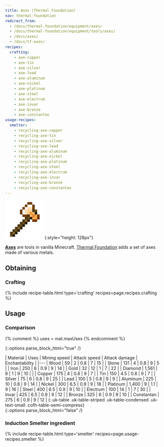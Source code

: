 ```yaml
---
title: Axes (Thermal Foundation)
nav: thermal-foundation
redirect_from:
  - /docs/thermal-foundation/equipment/axes/
  - /docs/thermal-foundation/equipment/tools/axes/
  - /docs/axes/
  - /docs/tf-axes/
recipes:
  crafting:
    - axe-copper
    - axe-tin
    - axe-silver
    - axe-lead
    - axe-aluminum
    - axe-nickel
    - axe-platinum
    - axe-steel
    - axe-electrum
    - axe-invar
    - axe-bronze
    - axe-constantan
usage-recipes:
  smelter:
    - recycling-axe-copper
    - recycling-axe-tin
    - recycling-axe-silver
    - recycling-axe-lead
    - recycling-axe-aluminum
    - recycling-axe-nickel
    - recycling-axe-platinum
    - recycling-axe-steel
    - recycling-axe-electrum
    - recycling-axe-invar
    - recycling-axe-bronze
    - recycling-axe-constantan
---
```


![Axes](/assets/images/thermal-foundation/axes.gif){:style="height: 128px"}


**[Axes](https://minecraft.gamepedia.com/Axe)** are tools in vanilla Minecraft.
[Thermal Foundation](/docs/thermal-foundation/) adds a set of axes made of
various metals.


Obtaining
---------

### Crafting
{% include recipe-table.html type='crafting' recipes=page.recipes.crafting %}


Usage
-----

### Comparison
{% comment %}
uses = mat.maxUses
{% endcomment %}

{::options parse_block_html="true" /}
<div class="uk-overflow-container">
| Material | Uses | Mining speed | Attack speed | Attack damage | Enchantability |
|---
| Wood | 59 | 2 | 0.8 | 7 | 15 |
| Stone | 131 | 4 | 0.8 | 9 | 5 |
| Iron | 250 | 6 | 0.9 | 9 | 14 |
| Gold | 32 | 12 | 1 | 7 | 22 |
| Diamond | 1,561 | 8 | 1 | 9 | 10 |
|
| Copper | 175 | 4 | 0.8 | 9 | 7 |
| Tin | 150 | 4.5 | 0.8 | 9 | 7 |
| Silver | 75 | 6 | 0.8 | 9 | 25 |
| Lead | 100 | 5 | 0.8 | 9 | 9 |
| Aluminum | 225 | 10 | 0.8 | 9 | 14 |
| Nickel | 300 | 6.5 | 0.9 | 9 | 18 |
| Platinum | 1,400 | 9 | 1.1 | 9 | 16 |
| Steel | 400 | 6.5 | 0.9 | 9 | 10 |
| Electrum | 100 | 14 | 1 | 7 | 30 |
| Invar | 425 | 6.5 | 0.9 | 9 | 12 |
| Bronze | 325 | 6 | 0.9 | 9 | 10 |
| Constantan | 275 | 6 | 0.9 | 9 | 12 |
{:.uk-table .uk-table-striped .uk-table-condensed .uk-text-small .cofh-table-semi-compress}
</div>
{::options parse_block_html="false" /}

### Induction Smelter ingredient
{% include recipe-table.html type='smelter' recipes=page.usage-recipes.smelter %}
